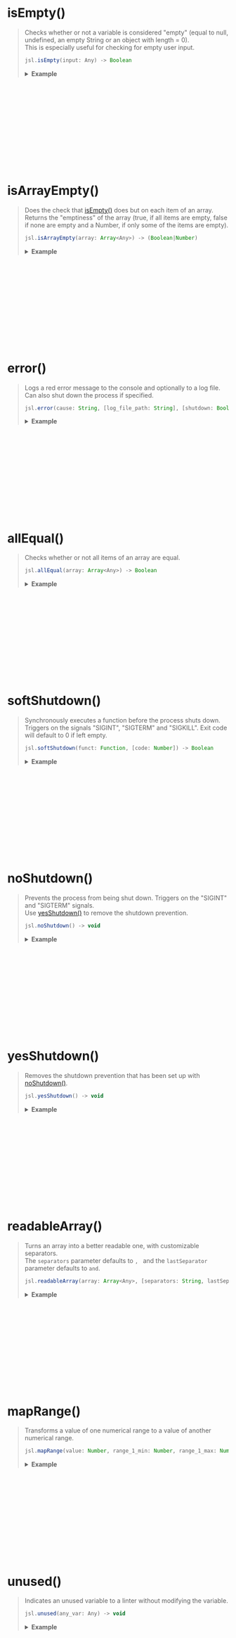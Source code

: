# isEmpty()
> Checks whether or not a variable is considered "empty" (equal to null, undefined, an empty String or an object with length = 0).  
> This is especially useful for checking for empty user input.  
> ```js
> jsl.isEmpty(input: Any) -> Boolean
> ```
> 
> **<details><summary>Example</summary>**
> 
> ```js
> jsl.isEmpty("");        // true
> jsl.isEmpty(5);         // false
> jsl.isEmpty([]);        // true
> jsl.isEmpty(undefined); // true
> jsl.isEmpty(null);      // true
> jsl.isEmpty(NaN);       // false (NaN is not considered empty!)
> jsl.isEmpty("foo");     // false
> jsl.isEmpty(0);         // false (0 is also not considered empty!)
> ```
> 
> </details>

<br><br><br><br><br><br><br><br><br><br><br>



# isArrayEmpty()
> Does the check that [isEmpty()](#isempty) does but on each item of an array.  
> Returns the "emptiness" of the array (true, if all items are empty, false if none are empty and a Number, if only some of the items are empty).  
> ```js
> jsl.isArrayEmpty(array: Array<Any>) -> (Boolean|Number)
> ```
> 
> **<details><summary>Example</summary>**
> 
> ```js
> jsl.isArrayEmpty(["", "", undefined, [], null, ""]); // true   (all are empty)
> jsl.isArrayEmpty(["", "test", undefined, null]);     // 3      (three are empty)
> jsl.isArrayEmpty([1, "test", [1, 2, 3]]);            // false  (none are empty)
> ```
> 
> </details>

<br><br><br><br><br><br><br><br><br><br><br>



# error()
> Logs a red error message to the console and optionally to a log file. Can also shut down the process if specified.  
> ```js
> jsl.error(cause: String, [log_file_path: String], [shutdown: Boolean], [status: Number]) -> Boolean
> ```
> 
> **<details><summary>Example</summary>**
> 
> ```js
> let options = {
>     append_bottom: true,  // true = appends to the bottom of the file, false = overwrites whole file content (default: true)
>     timestamp: true       // true = adds timestamp to the content, false = doesn't add timestamp (default: false)
> }
> 
> jsl.error("Fatal error encountered.", "./error.log", true, 1); // logs error message to console, logs error message to log file and shuts down script with status code 1 (crashed)
> jsl.error("Couldn't start listener. Trying again...");         // just logs error message. Script keeps running
> ```
> 
> </details>

<br><br><br><br><br><br><br><br><br><br><br>



# allEqual()
> Checks whether or not all items of an array are equal.  
> ```js
> jsl.allEqual(array: Array<Any>) -> Boolean
> ```
> 
> **<details><summary>Example</summary>**
> 
> ```js
> jsl.allEqual([1, 1, 1, 1, 9, 1]); // false
> jsl.allEqual([1, 1, 1, 1, 1, 1]); // true
> jsl.allEqual(["a", "b", "c"]);    // false
> jsl.allEqual(["a", "a", "a"]);    // true
> ```
> 
> </details>

<br><br><br><br><br><br><br><br><br><br><br>



# softShutdown()
> Synchronously executes a function before the process shuts down. Triggers on the signals "SIGINT", "SIGTERM" and "SIGKILL". Exit code will default to 0 if left empty.  
> ```js
> jsl.softShutdown(funct: Function, [code: Number]) -> Boolean
> ```
> 
> **<details><summary>Example</summary>**
> 
> ```js
> jsl.softShutdown(()=>{
>     fs.writeFileSync("./logs/shutdown.log", `[${new Date().getTime()}] Process was shut down\n`);
>     console.log("\n\nGoodbye!\n");
> });
> ```
> 
> </details>

<br><br><br><br><br><br><br><br><br><br><br>



# noShutdown()
> Prevents the process from being shut down. Triggers on the "SIGINT" and "SIGTERM" signals.  
> Use [yesShutdown()](#yesshutdown) to remove the shutdown prevention.  
> ```js
> jsl.noShutdown() -> void
> ```
> 
> **<details><summary>Example</summary>**
> 
> ```js
> jsl.noShutdown();
> ```
> Then, try exiting the process with `^C` (CTRL + C).
> 
> </details>

<br><br><br><br><br><br><br><br><br><br><br>



# yesShutdown()
> Removes the shutdown prevention that has been set up with [noShutdown()](#noshutdown).  
> ```js
> jsl.yesShutdown() -> void
> ```
> 
> **<details><summary>Example</summary>**
> 
> ```js
> jsl.yesShutdown();
> ```
> Then, try exiting the process with `^C` (CTRL + C).
> 
> </details>

<br><br><br><br><br><br><br><br><br><br><br>



# readableArray()
> Turns an array into a better readable one, with customizable separators.  
> The `separators` parameter defaults to `, ` and the `lastSeparator` parameter defaults to ` and `.  
> ```js
> jsl.readableArray(array: Array<Any>, [separators: String, lastSeparator: String]) -> String
> ```
> 
> **<details><summary>Example</summary>**
> 
> ```js
> var array = [1, 2, 3, 4, 5, 6];
> 
> jsl.readableArray(array);           // 1, 2, 3, 4, 5 and 6
> jsl.readableArray(array, "|", "*"); // 1|2|3|4|5*6
> ```
> 
> </details>

<br><br><br><br><br><br><br><br><br><br><br>



# mapRange()
> Transforms a value of one numerical range to a value of another numerical range.  
> ```js
> jsl.mapRange(value: Number, range_1_min: Number, range_1_max: Number, range_2_min: Number, range_2_max: Number) -> Number
> ```
> 
> **<details><summary>Example</summary>**
> 
> Turn any value with a known minimum and maximum value into a percentage:
> ```js
> var inputValue = 1926;
> var result = jsl.mapRange(inputValue, 0, 4600, 0, 100);
> 
> console.log(result);                   // 41.869565217391305
> console.log(Math.round(result) + "%"); // 42%
> ```
> 
> </details>

<br><br><br><br><br><br><br><br><br><br><br>



# unused()
> Indicates an unused variable to a linter without modifying the variable.  
> ```js
> jsl.unused(any_var: Any) -> void
> ```
> 
> **<details><summary>Example</summary>**
> 
> ```js
> var foo = "I am an unused variable";
> jsl.unused(foo);
> ```
> 
> </details>

<br><br><br><br><br><br><br><br><br><br><br>



# replaceAt()
> Replaces a character at the specified index of a string with another string.  
> ```js
> jsl.replaceAt(input: String, index: Number, replacement: String) -> String
> ```
> 
> **<details><summary>Example</summary>**
> 
> ```js
> jsl.replaceAt("Hello World!", 5, " foo "); // Hello foo World!
> jsl.replaceAt("012345", 3, "_");           // 012_45
> ```
> 
> </details>

<br><br><br><br><br><br><br><br><br><br><br>



# randRange()
> Generates highly randomized numbers from a passed numerical range.  
> ```js
> jsl.randRange(min: Number, max: Number) -> Number
> ```
> 
> **<details><summary>Example</summary>**
> 
> ```js
> jsl.randRange(5, 10); // 8
> jsl.randRange(1, 10); // 4
> jsl.randRange(9, 10); // 10
> jsl.randRange(-7, 0); // -4
> ```
> 
> </details>

<br><br><br><br><br><br><br><br><br><br><br>



# randomizeArray()
> Randomizes the items inside an array and returns it.  
> ```js
> jsl.randomizeArray(array: Array<Any>) -> Array
> ```
> 
> **<details><summary>Example</summary>**
> 
> ```js
> var array = [1, 2, 3, 4, 5, 6];
> jsl.randomizeArray(array); // [ 5, 2, 1, 6, 3, 4 ]
> ```
> 
> </details>

<br><br><br><br><br><br><br><br><br><br><br>


<!-- TODO: -->
# seededRNG.generateSeededNumbers()
> Generates a set of numbers based on a seed. As long as the seed stays the same, the random numbers will be the same, no matter when and how the function is executed.  
> ```js
> jsl.seededRNG.generateSeededNumbers(param: Number, [param2: String]) -> Boolean
> ```
> 
> **<details><summary>Example</summary>**
> 
> ```js
> jsl.seededRNG.generateSeededNumbers();
> ```
> 
> </details>

<br><br><br><br><br><br><br><br><br><br><br>



# func()
> Description  
> ```js
> jsl.func(param: Number, [param2: String]) -> Boolean
> ```
> 
> **<details><summary>Example</summary>**
> 
> ```js
> jsl.foo();
> ```
> 
> </details>

<br><br><br><br><br><br><br><br><br><br><br>



# func()
> Description  
> ```js
> jsl.func(param: Number, [param2: String]) -> Boolean
> ```
> 
> **<details><summary>Example</summary>**
> 
> ```js
> jsl.foo();
> ```
> 
> </details>

<br><br><br><br><br><br><br><br><br><br><br>



# func()
> Description  
> ```js
> jsl.func(param: Number, [param2: String]) -> Boolean
> ```
> 
> **<details><summary>Example</summary>**
> 
> ```js
> jsl.foo();
> ```
> 
> </details>

<br><br><br><br><br><br><br><br><br><br><br>



# func()
> Description  
> ```js
> jsl.func(param: Number, [param2: String]) -> Boolean
> ```
> 
> **<details><summary>Example</summary>**
> 
> ```js
> jsl.foo();
> ```
> 
> </details>

<br><br><br><br><br><br><br><br><br><br><br>



# func()
> Description  
> ```js
> jsl.func(param: Number, [param2: String]) -> Boolean
> ```
> 
> **<details><summary>Example</summary>**
> 
> ```js
> jsl.foo();
> ```
> 
> </details>

<br><br><br><br><br><br><br><br><br><br><br>



# func()
> Description  
> ```js
> jsl.func(param: Number, [param2: String]) -> Boolean
> ```
> 
> **<details><summary>Example</summary>**
> 
> ```js
> jsl.foo();
> ```
> 
> </details>

<br><br><br><br><br><br><br><br><br><br><br>



# generateUUID.custom()
> Description  
> ```js
> jsl.func(param: Number, [param2: String]) -> Boolean
> ```
> 
> **<details><summary>Example</summary>**
> 
> ```js
> jsl.foo();
> ```
> 
> </details>

<br><br><br><br><br><br><br><br><br><br><br>



# func()
> Description  
> ```js
> jsl.func(param: Number, [param2: String]) -> Boolean
> ```
> 
> **<details><summary>Example</summary>**
> 
> ```js
> jsl.foo();
> ```
> 
> </details>

<br><br><br><br><br><br><br><br><br><br><br>



# downloadFile()
> Description  
> ```js
> jsl.func(param: Number, [param2: String]) -> Boolean
> ```
> 
> **<details><summary>Example</summary>**
> 
> ```js
> jsl.foo();
> ```
> 
> </details>

<br><br><br><br><br><br><br><br><br><br><br>



# func()
> Description  
> ```js
> jsl.func(param: Number, [param2: String]) -> Boolean
> ```
> 
> **<details><summary>Example</summary>**
> 
> ```js
> jsl.foo();
> ```
> 
> </details>

<br><br><br><br><br><br><br><br><br><br><br>



# func()
> Description  
> ```js
> jsl.func(param: Number, [param2: String]) -> Boolean
> ```
> 
> **<details><summary>Example</summary>**
> 
> ```js
> jsl.foo();
> ```
> 
> </details>

<br><br><br><br><br><br><br><br><br><br><br>



# readdirRecursiveSync()
> Description  
> ```js
> jsl.func(param: Number, [param2: String]) -> Boolean
> ```
> 
> **<details><summary>Example</summary>**
> 
> ```js
> jsl.foo();
> ```
> 
> </details>

<br><br><br><br><br><br><br><br><br><br><br>




